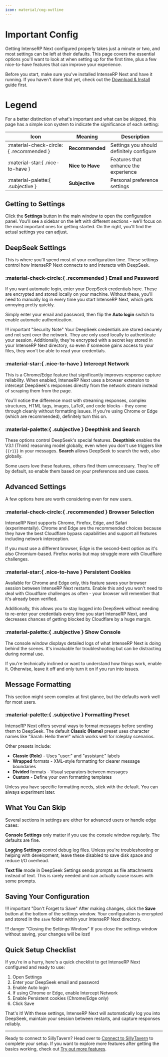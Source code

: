 ```yaml
---
icon: material/cog-outline
---
```


# Important Config

Getting IntenseRP Next configured properly takes just a minute or two, and most settings can be left at their defaults. This page covers the essential options you'll want to look at when setting up for the first time, plus a few nice-to-have features that can improve your experience.

Before you start, make sure you've installed IntenseRP Next and have it running. If you haven't done that yet, check out the [Download & Install](download-and-install.md) guide first.

# Legend

For a better distinction of what's important and what can be skipped, this page has a simple icon system to indicate the significance of each setting:

| Icon | Meaning | Description |
|------|---------|-------------|
| :material-check-circle:{ .recommended } | **Recommended** | Settings you should definitely configure |
| :material-star:{ .nice-to-have } | **Nice to Have** | Features that enhance the experience |
| :material-palette:{ .subjective } | **Subjective** | Personal preference settings |

<!-- Custom CSS for icon colors -->
<style>
.recommended { color: #51cf66; }
.nice-to-have { color: #ffd43b; }
.subjective { color: #74c0fc; }
</style>

## Getting to Settings

Click the **Settings** button in the main window to open the configuration panel. You'll see a sidebar on the left with different sections - we'll focus on the most important ones for getting started. On the right, you'll find the actual settings you can adjust.

## DeepSeek Settings

This is where you'll spend most of your configuration time. These settings control how IntenseRP Next connects to and interacts with DeepSeek.

### :material-check-circle:{ .recommended } Email and Password

If you want automatic login, enter your DeepSeek credentials here. These are encrypted and stored locally on your machine. Without these, you'll need to manually log in every time you start IntenseRP Next, which gets annoying pretty quickly.

Simply enter your email and password, then flip the **Auto login** switch to enable automatic authentication.

!!! important "Security Note"
    Your DeepSeek credentials are stored securely and not sent over the network. They are only used locally to authenticate your session. Additionally, they're encrypted with a secret key stored in your IntenseRP Next directory, so even if someone gains access to your files, they won't be able to read your credentials.

### :material-star:{ .nice-to-have } Intercept Network

This is a Chrome/Edge feature that significantly improves response capture reliability. When enabled, IntenseRP Next uses a browser extension to intercept DeepSeek's responses directly from the network stream instead of scraping them from the page.

You'll notice the difference most with streaming responses, complex structures, HTML tags, images, LaTeX, and code blocks - they come through cleanly without formatting issues. If you're using Chrome or Edge (which are recommended), definitely turn this on.

### :material-palette:{ .subjective } Deepthink and Search

These options control DeepSeek's special features. **Deepthink** enables the V3.1 (Think) reasoning model globally, even when you don't use triggers like `{{r1}}` in your messages. **Search** allows DeepSeek to search the web, also globally.

Some users love these features, others find them unnecessary. They're off by default, so enable them based on your preferences and use cases.

## Advanced Settings

A few options here are worth considering even for new users.

### :material-check-circle:{ .recommended } Browser Selection

IntenseRP Next supports Chrome, Firefox, Edge, and Safari (experimentally). Chrome and Edge are the recommended choices because they have the best Cloudflare bypass capabilities and support all features including network interception.

If you must use a different browser, Edge is the second-best option as it's also Chromium-based. Firefox works but may struggle more with Cloudflare challenges.

### :material-star:{ .nice-to-have } Persistent Cookies

Available for Chrome and Edge only, this feature saves your browser session between IntenseRP Next restarts. Enable this and you won't need to deal with Cloudflare challenges as often - your browser will remember that it's already been verified.

Additionally, this allows you to stay logged into DeepSeek without needing to re-enter your credentials every time you start IntenseRP Next, and decreases chances of getting blocked by Cloudflare by a huge margin.

### :material-palette:{ .subjective } Show Console

The console window displays detailed logs of what IntenseRP Next is doing behind the scenes. It's invaluable for troubleshooting but can be distracting during normal use.

If you're technically inclined or want to understand how things work, enable it. Otherwise, leave it off and only turn it on if you run into issues.

## Message Formatting

This section might seem complex at first glance, but the defaults work well for most users.

### :material-palette:{ .subjective } Formatting Preset

IntenseRP Next offers several ways to format messages before sending them to DeepSeek. The default **Classic (Name)** preset uses character names like "Sarah: Hello there!" which works well for roleplay scenarios.

Other presets include:
- **Classic (Role)** - Uses "user:" and "assistant:" labels
- **Wrapped** formats - XML-style formatting for clearer message boundaries
- **Divided** formats - Visual separators between messages
- **Custom** - Define your own formatting templates

Unless you have specific formatting needs, stick with the default. You can always experiment later.

## What You Can Skip

Several sections in settings are either for advanced users or handle edge cases:

**Console Settings** only matter if you use the console window regularly. The defaults are fine.

**Logging Settings** control debug log files. Unless you're troubleshooting or helping with development, leave these disabled to save disk space and reduce I/O overhead.

**Text file** mode in DeepSeek Settings sends prompts as file attachments instead of text. This is rarely needed and can actually cause issues with some prompts.

## Saving Your Configuration

!!! important "Don't Forget to Save"
    After making changes, click the **Save** button at the bottom of the settings window. Your configuration is encrypted and stored in the `save` folder within your IntenseRP Next directory.

!!! danger "Closing the Settings Window"
    If you close the settings window without saving, your changes will be lost!

## Quick Setup Checklist

If you're in a hurry, here's a quick checklist to get IntenseRP Next configured and ready to use:

1. Open Settings
2. Enter your DeepSeek email and password
3. Enable Auto login
4. If using Chrome or Edge, enable Intercept Network
5. Enable Persistent cookies (Chrome/Edge only)
6. Click Save

That's it! With these settings, IntenseRP Next will automatically log you into DeepSeek, maintain your session between restarts, and capture responses reliably.

---

Ready to connect to SillyTavern? Head over to [Connect to SillyTavern](connect-to-sillytavern.md) to complete your setup. If you want to explore more features after getting the basics working, check out [Try out more features](if-it-worked/try-out-more-features.md).